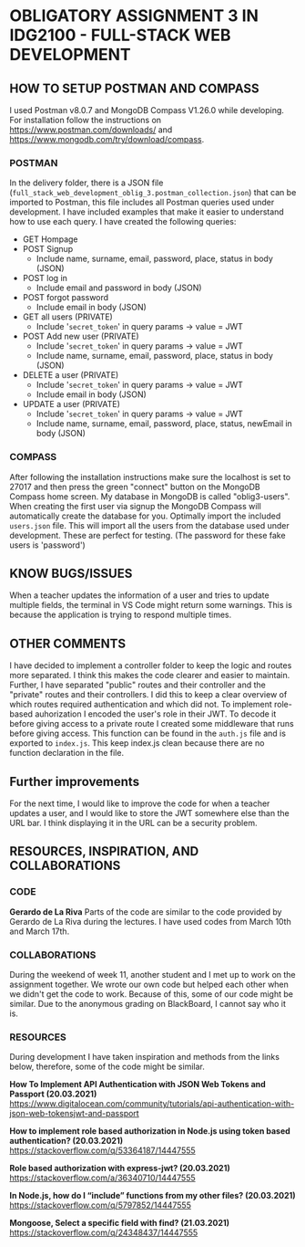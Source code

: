 # OBLIGATORY ASSIGNMENT 3 IN IDG2100 - FULL-STACK WEB DEVELOPMENT

## HOW TO SETUP POSTMAN AND COMPASS
I used Postman v8.0.7 and MongoDB Compass V1.26.0 while developing. For installation follow the instructions on https://www.postman.com/downloads/ and https://www.mongodb.com/try/download/compass.

### POSTMAN
In the delivery folder, there is a JSON file (`full_stack_web_development_oblig_3.postman_collection.json`) that can be imported to Postman, this file includes all Postman queries used under development. I have included examples that make it easier to understand how to use each query.
I have created the following queries: 
 - GET Hompage
 - POST Signup
	 - Include name, surname, email, password, place, status in body (JSON)
 - POST log in
	 - Include email and password in body (JSON)
 - POST forgot password
	 - Include email in body (JSON)
 - GET all users (PRIVATE)
	 - Include '`secret_token`' in query params -> value = JWT
 - POST Add new user (PRIVATE)
	 - Include '`secret_token`' in query params -> value = JWT
	 - Include name, surname, email, password, place, status in body (JSON)
 - DELETE a user (PRIVATE)
	 - Include '`secret_token`' in query params -> value = JWT
	 - Include  email in body (JSON)
 - UPDATE a user (PRIVATE)
	 - Include '`secret_token`' in query params -> value = JWT
	 - Include name, surname, email, password, place, status, newEmail in body (JSON)

### COMPASS
After following the installation instructions make sure the localhost is set to 27017 and then press the green "connect" button on the MongoDB Compass home screen. My database in MongoDB is called "oblig3-users". When creating the first user via signup the MongoDB Compass will automatically create the database for you.
Optimally import the included `users.json` file. This will import all the users from the database used under development. These are perfect for testing. (The password for these fake users is 'password')

## KNOW BUGS/ISSUES
When a teacher updates the information of a user and tries to update multiple fields, the terminal in VS Code might return some warnings. This is because the application is trying to respond multiple times.

## OTHER COMMENTS
I have decided to implement a controller folder to keep the logic and routes more separated. I think this makes the code clearer and easier to maintain. Further, I have separated "public" routes and their controller and the "private" routes and their controllers. I did this to keep a clear overview of which routes required authentication and which did not.
To implement role-based auhorization I encoded the user's role in their JWT. To decode it before giving access to a private route I created some middleware that runs before giving access. This function can be found in the `auth.js` file and is exported to `index.js`. This keep index.js clean because there are no function declaration in the file.

## Further improvements
For the next time, I would like to improve the code for when a teacher updates a user, and I would like to store the JWT somewhere else than the URL bar. I think displaying it in the URL can be a security problem.

## RESOURCES, INSPIRATION, AND COLLABORATIONS
### CODE
**Gerardo de La Riva**
Parts of the code are similar to the code provided by Gerardo de La Riva during the lectures. I have used codes from March 10th and March 17th.

### COLLABORATIONS
During the weekend of week 11, another student and I met up to work on the assignment together. We wrote our own code but helped each other when we didn't get the code to work. Because of this, some of our code might be similar. Due to the anonymous grading on BlackBoard, I cannot say who it is.

### RESOURCES
During development I have taken inspiration and methods from the links below, therefore, some of the code might be similar.

**How To Implement API Authentication with JSON Web Tokens and Passport (20.03.2021)**
https://www.digitalocean.com/community/tutorials/api-authentication-with-json-web-tokensjwt-and-passport

**How to implement role based authorization in Node.js using token based authentication? (20.03.2021)**
https://stackoverflow.com/q/53364187/14447555

**Role based authorization with express-jwt? (20.03.2021)**
https://stackoverflow.com/a/36340710/14447555

**In Node.js, how do I “include” functions from my other files? (20.03.2021)**
https://stackoverflow.com/q/5797852/14447555

**Mongoose, Select a specific field with find? (21.03.2021)**
https://stackoverflow.com/q/24348437/14447555